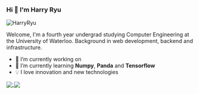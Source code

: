 ### Hi 👋 I'm Harry Ryu

<p align="left"> <img src="https://komarev.com/ghpvc/?username=HarryRyu" alt="HarryRyu" /> </p>

Welcome, I'm a fourth year undergrad studying Computer Engineering at the University of Waterloo. Background in web development, backend and infrastructure. 

- 🔭 I’m currently working on
- 🌱 I’m currently learning **Numpy**, **Panda** and **Tensorflow**
- 💡 I love innovation and new technologies
<!--
**HarryRyu/HarryRyu** is a ✨ _special_ ✨ repository because its `README.md` (this file) appears on your GitHub profile.

Here are some ideas to get you started:

- 🔭 I’m currently working on ...
- 🌱 I’m currently learning ...
- 👯 I’m looking to collaborate on ...
- 🤔 I’m looking for help with ...
- 💬 Ask me about ...
- 📫 How to reach me: ...
- 😄 Pronouns: ...
- ⚡ Fun fact: ...
-->

<a href="https://github.com/HarryRyu/github-readme-stats">
  <img align="center" src="https://github-readme-stats.vercel.app/api/pin/?username=HarryRyu&repo=github-readme-stats&theme=buefy" />
</a>
<a href="https://github.com/HarryRyu/HarryRyu.github.io">
  <img align="center" src="https://github-readme-stats.vercel.app/api/pin/?username=HarryRyu&repo=HarryRyu.github.io&theme=buefy" />
</a>
